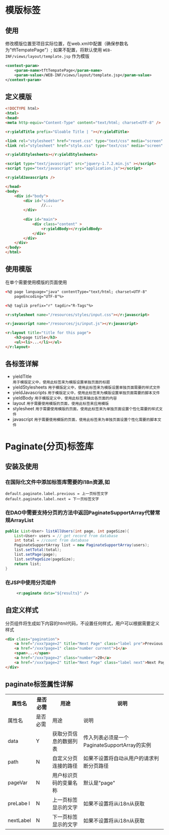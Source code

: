 # 模版标签

## 使用

 修改模版位置至项目实际位置，在web.xml中配置（确保参数名为"tftTempatePage"）; 如果不配置，将默认使用 <code>WEB-INF/views/layout/template.jsp</code> 作为模版

```xml
<context-param>
    <param-name>tftTempatePage</param-name>
    <param-value>/WEB-INF/views/layout/template.jsp</param-value>
</context-param>
```

## 定义模版
```html
<!DOCTYPE html>
<html>
<head>
<meta http-equiv="Content-Type" content="text/html; charset=UTF-8" />

<r:yieldTitle prefix="Gloable Title | "></r:yieldTitle>

<link rel="stylesheet" href="reset.css" type="text/css" media="screen" />
<link rel="stylesheet" href="style.css" type="text/css" media="screen" />

<r:yieldStylesheets></r:yieldStylesheets>

<script type="text/javascript" src="jquery-1.7.2.min.js" ></script>
<script type="text/javascript" src="application.js"></script>

<r:yieldJavascripts />

</head>
<body>
    <div id="body">
        <div id="sidebar">
                //...
        </div>
        
        <div id="main">
            <div class="content" >
                <r:yieldBody></r:yieldBody>
            </div>
        </div>
    </div>
</body>
</html>
```

## 使用模版

在单个需要使用模版的页面使用
```html
<%@ page language="java" contentType="text/html; charset=UTF-8"
    pageEncoding="UTF-8"%>

<%@ taglib prefix="r" tagdir="R-Tags"%>

<r:stylesheet name="/resources/styles/input.css"></r:javascript>

<r:javascript name="/resources/js/input.js"></r:javascript>

<r:layout title="title for this page">
    <h3>page title</h3>
    <ul><li>...</li></ul>   
</r:layout>
```

## 各标签详解

* yieldTitle       
    `用于模版定义中，使用此标签来为模版设置单独页面的标题`
* yieldStylesheets
    `用于模版定义中，使用此标签来为模版设置单独页面需要的样式文件`
* yieldJavascripts
    `用于模版定义中，使用此标签来为模版设置单独页面需要的脚本文件`
* yieldBody
    `用于模版定义中，使用此标签来输出各页面的内容`
* layout
    `用于需要使用模版的页面，使用此标签来应用模版`
* stylesheet
    `用于需要使用模版的页面，使用此标签来为单独页面设置个性化需要的样式文件`
* javascript
    `用于需要使用模版的页面，使用此标签来为单独页面设置个性化需要的脚本文件`


# Paginate(分页)标签库

## 安装及使用

### 在国际化文件中添加标签库需要的i18n资源,如

    default.paginate.label.previous = 上一页标签文字
    default.paginate.label.next = 下一页标签文字

### 在DAO中需要支持分页的方法中返回PaginateSupportArray代替常规ArrayList
```java
public List<User> listAllUsers(int page, int pageSize){
    List<User> users = // get record from database
    int total = //count from database
    PaginateSupportArray list = new PaginateSupportArray(users);
    list.setTotal(total);
    list.setPage(page);
    list.setPageSize(pageSize);
    return list;
}
```
### 在JSP中使用分页组件
```xml
     <r:paginate data="${results}" />
```

## 自定义样式

分页组件将生成如下内容的html代码，不设置任何样式，用户可以根据需要定义样式
```html
<div class="pagination">
    <a href="/xxx?page=2" title="Next Page" class="label pre">Previous Page</a>
    <a href="/xxx?page=1" class="number current">1</a>  
    <span>...</span>
    <a href="/xxx?page=2" class="number">20</a>
    <a href="/xxx?page=2" title="Next Page" class="label next">Next Page</a>
</div>
```

## paginate标签属性详解

<table>
    <tr>
        <th>属性名</th><th>是否必需</th><th>用途</th><th>说明</th>
    </tr>
    <tr><td>属性名</td><td>是否必需</td><td>用途</td><td>说明</td></tr>
    <tr><td>data</td><td>Y</td><td>获取分页信息的数据列表</td><td>传入列表必须是一个PaginateSupportArray的实例</td></tr>
    <tr><td>path</td><td>N</td><td>自定义分页连接的路径</td><td>如果不设置将自动从用户的请求判断分页路径</td></tr>
    <tr><td>pageVar</td><td>N</td><td>用户标识页码的变量名称</td><td>默认是"page"</td></tr>
    <tr><td>preLabe l</td><td>N</td><td>上一页标签显示的文字</td><td>如果不设置将从i18n从获取</td></tr>
    <tr><td>nextLabel</td><td>N</td><td>下一页标签显示的文字</td><td>如果不设置将从i18n从获取</td></tr>
</table>

